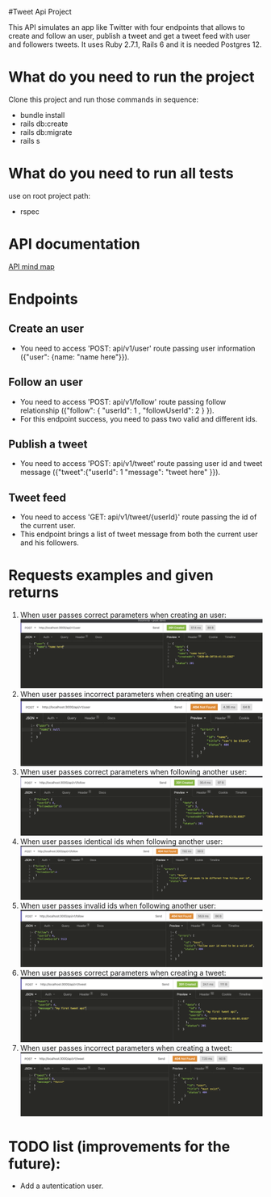 #Tweet Api Project

This API simulates an app like Twitter with four endpoints that allows to create and follow an user, publish a tweet and get a tweet feed with user and followers tweets.
It uses Ruby 2.7.1, Rails 6 and it is needed Postgres 12.

# What do you need to run the project

Clone this project and run those commands in sequence:

* bundle install
* rails db:create
* rails db:migrate
* rails s

# What do you need to run all tests

use on root project path:

* rspec

# API documentation

[API mind map](http://www.xmind.net/m/sPAuGg)


# Endpoints
## Create an user
* You need to access 'POST: api/v1/user' route passing user information ({"user": {name: "name here"}}). 

## Follow an user
* You need to access 'POST: api/v1/follow' route passing follow relationship ({"follow": {  "userId": 1 , "followUserId": 2  } }). 
* For this endpoint success, you need to pass two valid and different ids.

## Publish a tweet
* You need to access 'POST: api/v1/tweet' route passing user id and tweet message ({"tweet":{"userId": 1 "message": "tweet here" }}). 

## Tweet feed
* You need to access 'GET: api/v1/tweet/{userId}' route passing the id of the current user.
* This endpoint brings a list of tweet message from both the current user and his followers.


# Requests examples and given returns
1. When user passes correct parameters when creating an user:
![](https://github.com/Odoia/tweet-api/blob/development/project_images/user%20201.png)
2. When user passes incorrect parameters when creating an user:
![](https://github.com/Odoia/tweet-api/blob/development/project_images/user%20null.png)
3. When user passes correct parameters when following another user:
![](https://github.com/Odoia/tweet-api/blob/development/project_images/follow%20201.png)
4. When user passes identical ids when following another user:
![](https://github.com/Odoia/tweet-api/blob/development/project_images/follow%20id%20identical.png)
5. When user passes invalid ids when following another user:
![](https://github.com/Odoia/tweet-api/blob/development/project_images/follow%20404%20valid%20id.png)
6. When user passes correct parameters when creating a tweet:
![](https://github.com/Odoia/tweet-api/blob/development/project_images/tweet%20201.png)
7. When user passes incorrect parameters when creating a tweet:
![](https://github.com/Odoia/tweet-api/blob/development/project_images/tweet%20error%20user%20dont%20exist.png)
# TODO list (improvements for the future):

* Add a autentication user.
